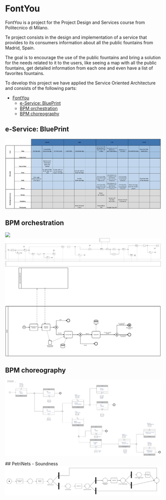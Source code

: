# FontYou
FontYou is a project for the Project Design and Services course from Politecnico di Milano.

Te project consists in the design and implementation of a service that provides to its consumers information about all the public fountains from Madrid, Spain. 

The goal is to encourage the use of the public fountains and bring a solution for the needs related to it to the users, like seeing a map with all the public fountains, get detailed information from each one and even have a list of favorites fountains.

To develop this project we have applied the Service Oriented Architecture and consists of the following parts:

- [FontYou](#FontYou)
  - [e-Service: BluePrint](#e-Service-BluePrint)
  - [BPM orchestration](#BPM-orchestration)
  - [BPM choreography](#BPM-choreography)

## e-Service: BluePrint
![](docs/bluePrint.png)

## BPM orchestration
![](docs/schemas/orchestration.png)
![](docs/schemas/useOfSystem.png)
![](docs/schemas/checkUpdateFountainsInformation.png)

## BPM choreography
![](docs/schemas/choreography.png)

## PetriNets - Soundness
![](docs/schemas/PetriNet.png)